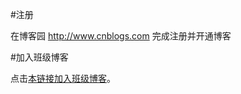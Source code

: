 #注册

在博客园 http://www.cnblogs.com 完成注册并开通博客

#加入班级博客

点击<a href="http://edu.cnblogs.com/campus/hbu/Python2017Spring/join?id=CfDJ8Mmb5OBERd5FqtiQlKZZIG6WqqxO4a3ZN030SGp-4KxXfSWepWfwMQ8A09jpgX9nb2JKX5gnrviJ_pEq5ZiTxHNzZfVbdmO-7VmXNFO3mrl7AS24XdUZbQrxLN-o4ZCx3CT4Flm4477yrl-umRLanY8">本链接加入班级博客</a>。
